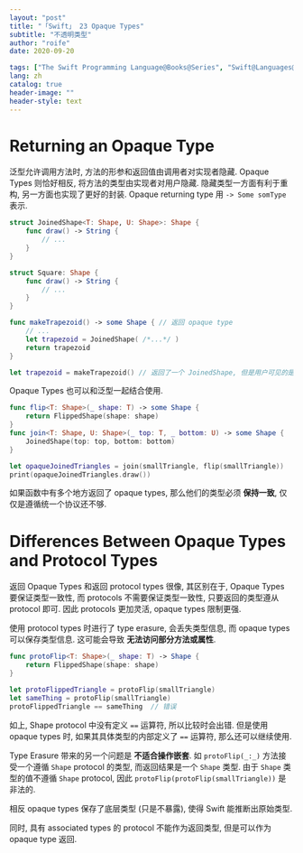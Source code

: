 ```yaml
---
layout: "post"
title: "「Swift」 23 Opaque Types"
subtitle: "不透明类型"
author: "roife"
date: 2020-09-20

tags: ["The Swift Programming Language@Books@Series", "Swift@Languages@Tags"]
lang: zh
catalog: true
header-image: ""
header-style: text
---
```


# Returning an Opaque Type

泛型允许调用方法时, 方法的形参和返回值由调用者对实现者隐藏. Opaque Types 则恰好相反, 将方法的类型由实现者对用户隐藏.
隐藏类型一方面有利于重构, 另一方面也实现了更好的封装. Opaque returning type 用 `-> Some somType` 表示.

```swift
struct JoinedShape<T: Shape, U: Shape>: Shape {
    func draw() -> String {
        // ...
    }
}

struct Square: Shape {
    func draw() -> String {
        // ...
    }
}

func makeTrapezoid() -> some Shape { // 返回 opaque type
    // ...
    let trapezoid = JoinedShape( /*...*/ )
    return trapezoid
}

let trapezoid = makeTrapezoid() // 返回了一个 JoinedShape, 但是用户可见的是 Shape, JoinedShape 被隐藏了
```

Opaque Types 也可以和泛型一起结合使用.

```swift
func flip<T: Shape>(_ shape: T) -> some Shape {
    return FlippedShape(shape: shape)
}
func join<T: Shape, U: Shape>(_ top: T, _ bottom: U) -> some Shape {
    JoinedShape(top: top, bottom: bottom)
}

let opaqueJoinedTriangles = join(smallTriangle, flip(smallTriangle))
print(opaqueJoinedTriangles.draw())
```

如果函数中有多个地方返回了 opaque types, 那么他们的类型必须 **保持一致**, 仅仅是遵循统一个协议还不够.

# Differences Between Opaque Types and Protocol Types

返回 Opaque Types 和返回 protocol types 很像, 其区别在于, Opaque Types 要保证类型一致性, 而 protocols 不需要保证类型一致性, 只要返回的类型遵从 protocol 即可. 因此 protocols 更加灵活, opaque types 限制更强.

使用 protocol types 时进行了 type erasure, 会丢失类型信息, 而 opaque types 可以保存类型信息. 这可能会导致 **无法访问部分方法或属性**.

```swift
func protoFlip<T: Shape>(_ shape: T) -> Shape {
    return FlippedShape(shape: shape)
}

let protoFlippedTriangle = protoFlip(smallTriangle)
let sameThing = protoFlip(smallTriangle)
protoFlippedTriangle == sameThing  // 错误
```

如上, Shape protocol 中没有定义 `==` 运算符, 所以比较时会出错. 但是使用 opaque types 时, 如果其具体类型的内部定义了 `==` 运算符, 那么还可以继续使用.

Type Erasure 带来的另一个问题是 **不适合操作嵌套**. 如 `protoFlip(_:_)` 方法接受一个遵循 `Shape` protocol 的类型, 而返回结果是一个 `Shape` 类型. 由于 `Shape` 类型的值不遵循 `Shape` protocol, 因此 `protoFlip(protoFlip(smallTriangle))` 是非法的.

相反 opaque types 保存了底层类型 (只是不暴露), 使得 Swift 能推断出原始类型.

同时, 具有 associated types 的 protocol 不能作为返回类型, 但是可以作为 opaque type 返回.
